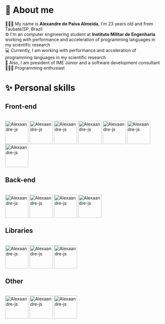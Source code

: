 # 💬 About me
🙋🏻‍♂️ My name is <strong>Alexandre de Paiva Almeida</strong>, I'm 23 years old and from Taubaté/SP, Brazil <br>
⚙️ I'm an computer engineering student at <strong>Instituto Militar de Engenharia</strong> working with performance and acceleration of programming languages in my scientific research <br>
💻 Currently, I am working with performance and acceleration of programming languages in my scientific research <br>
👔 Also, I am president of <storng>IME Júnior</storng> and a software development consultant <br>
🧑🏻‍💻 Programming enthusiast <br>

# ✨ Personal skills

## Front-end
<div style="diplay: inline-block"><br>
  <img align="center" alt="Alexaandre-js" height="75" width="75" src="https://cdn.jsdelivr.net/gh/devicons/devicon/icons/html5/html5-original.svg">
  <img align="center" alt="Alexaandre-js" height="75" width="75" src="https://cdn.jsdelivr.net/gh/devicons/devicon/icons/css3/css3-original.svg">
  <img align="center" alt="Alexaandre-js" height="75" width="75" src="https://cdn.jsdelivr.net/gh/devicons/devicon/icons/javascript/javascript-original.svg">
  <img align="center" alt="Alexaandre-js" height="75" width="75" src="https://cdn.jsdelivr.net/gh/devicons/devicon/icons/nodejs/nodejs-original.svg">
  <img align="center" alt="Alexaandre-js" height="75" width="75" src="https://cdn.jsdelivr.net/gh/devicons/devicon/icons/react/react-original.svg">
  <img align="center" alt="Alexaandre-js" height="75" width="75" src="https://cdn.jsdelivr.net/gh/devicons/devicon/icons/tailwindcss/tailwindcss-plain.svg">
  <img align="center" alt="Alexaandre-js" height="75" width="75" src="https://cdn.jsdelivr.net/gh/devicons/devicon/icons/redux/redux-original.svg">
</div>

## Back-end
<div style="diplay: inline-block"><br>
  <img align="center" alt="Alexaandre-js" height="75" width="75" src="https://cdn.jsdelivr.net/gh/devicons/devicon/icons/firebase/firebase-plain.svg">
  <img align="center" alt="Alexaandre-js" height="75" width="75" src="https://cdn.jsdelivr.net/gh/devicons/devicon/icons/python/python-original.svg">
  <img align="center" alt="Alexaandre-js" height="75" width="75" src="https://cdn.jsdelivr.net/gh/devicons/devicon/icons/c/c-original.svg">
  <img align="center" alt="Alexaandre-js" height="75" width="75" src="https://cdn.jsdelivr.net/gh/devicons/devicon/icons/cplusplus/cplusplus-original.svg">
</div>

## Libraries 
<div style="diplay: inline-block"><br>
  <img align="center" alt="Alexaandre-js" height="75" width="75" src="https://cdn.jsdelivr.net/gh/devicons/devicon/icons/numpy/numpy-original.svg">
  <img align="center" alt="Alexaandre-js" height="75" width="75" src="https://cdn.jsdelivr.net/gh/devicons/devicon/icons/pandas/pandas-original.svg">
  <img align="center" alt="Alexaandre-js" height="75" width="75" src="https://images.plot.ly/logo/new-branding/plotly-logomark.png">

</div>

## Other
<div style="diplay: inline-block"><br>
  <img align="center" alt="Alexaandre-js" height="75" width="75" src="https://cdn.jsdelivr.net/gh/devicons/devicon/icons/arduino/arduino-original.svg">
  <img align="center" alt="Alexaandre-js" height="75" width="75" src="https://cdn.jsdelivr.net/gh/devicons/devicon/icons/figma/figma-original.svg">
  <img align="center" alt="Alexaandre-js" height="75" width="75" src="https://cdn.jsdelivr.net/gh/devicons/devicon/icons/latex/latex-original.svg">
</div>


<!-- # Stats
<div>
  <a href="https://github.com/Alexaandrepaiva">
  <img height="150em" src="http://github-readme-stats.vercel.app/api?username=alexaandrepaiva&show_icons=true&theme=chartreuse-dark&include_all_commits=true&count_private=true&hide=issues,contribs"/>
  <img height="150em" src="http://github-readme-stats.vercel.app/api/top-langs/?username=alexaandrepaiva&layout=compact&langs_count=16&theme=chartreuse-dark&count_private=true"/>
</div> -->








            
          

